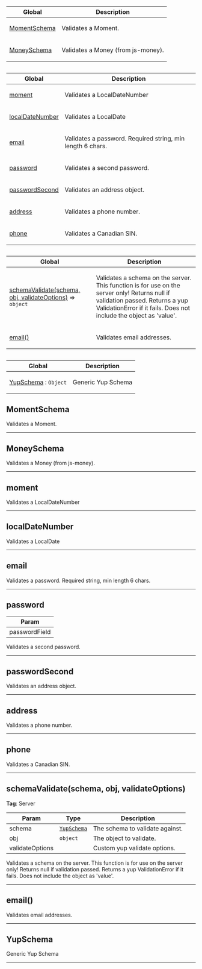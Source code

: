 ## 

<table>
  <thead>
    <tr>
      <th>Global</th><th>Description</th>
    </tr>
  </thead>
  <tbody>
<tr>
    <td><a href="#MomentSchema">MomentSchema</a></td>
    <td><p>Validates a Moment.</p>
</td>
    </tr>
<tr>
    <td><a href="#MoneySchema">MoneySchema</a></td>
    <td><p>Validates a Money (from js-money).</p>
</td>
    </tr>
</tbody>
</table>

## 

<table>
  <thead>
    <tr>
      <th>Global</th><th>Description</th>
    </tr>
  </thead>
  <tbody>
<tr>
    <td><a href="#moment">moment</a></td>
    <td><p>Validates a LocalDateNumber</p>
</td>
    </tr>
<tr>
    <td><a href="#localDateNumber">localDateNumber</a></td>
    <td><p>Validates a LocalDate</p>
</td>
    </tr>
<tr>
    <td><a href="#email">email</a></td>
    <td><p>Validates a password. Required string, min length 6 chars.</p>
</td>
    </tr>
<tr>
    <td><a href="#password">password</a></td>
    <td><p>Validates a second password.</p>
</td>
    </tr>
<tr>
    <td><a href="#passwordSecond">passwordSecond</a></td>
    <td><p>Validates an address object.</p>
</td>
    </tr>
<tr>
    <td><a href="#address">address</a></td>
    <td><p>Validates a phone number.</p>
</td>
    </tr>
<tr>
    <td><a href="#phone">phone</a></td>
    <td><p>Validates a Canadian SIN.</p>
</td>
    </tr>
</tbody>
</table>

## 

<table>
  <thead>
    <tr>
      <th>Global</th><th>Description</th>
    </tr>
  </thead>
  <tbody>
<tr>
    <td><a href="#schemaValidate">schemaValidate(schema, obj, validateOptions)</a> ⇒ <code>object</code></td>
    <td><p>Validates a schema on the server. This function is for use on the server only!
Returns null if validation passed. Returns a yup ValidationError if it fails.
Does not include the object as &#39;value&#39;.</p>
</td>
    </tr>
<tr>
    <td><a href="#email">email()</a></td>
    <td><p>Validates email addresses.</p>
</td>
    </tr>
</tbody>
</table>

## 

<table>
  <thead>
    <tr>
      <th>Global</th><th>Description</th>
    </tr>
  </thead>
  <tbody>
<tr>
    <td><a href="#YupSchema">YupSchema</a> : <code>Object</code></td>
    <td><p>Generic Yup Schema</p>
</td>
    </tr>
</tbody>
</table>

<a name="MomentSchema"></a>

## MomentSchema
Validates a Moment.


* * *

<a name="MoneySchema"></a>

## MoneySchema
Validates a Money (from js-money).


* * *

<a name="moment"></a>

## moment
Validates a LocalDateNumber


* * *

<a name="localDateNumber"></a>

## localDateNumber
Validates a LocalDate


* * *

<a name="email"></a>

## email
Validates a password. Required string, min length 6 chars.


* * *

<a name="password"></a>

## password

| Param |
| --- |
| passwordField | 

Validates a second password.


* * *

<a name="passwordSecond"></a>

## passwordSecond
Validates an address object.


* * *

<a name="address"></a>

## address
Validates a phone number.


* * *

<a name="phone"></a>

## phone
Validates a Canadian SIN.


* * *

<a name="schemaValidate"></a>

## schemaValidate(schema, obj, validateOptions)
**Tag**: Server  

| Param | Type | Description |
| --- | --- | --- |
| schema | [<code>YupSchema</code>](#YupSchema) | The schema to validate against. |
| obj | <code>object</code> | The object to validate. |
| validateOptions |  | Custom yup validate options. |

Validates a schema on the server. This function is for use on the server only!
Returns null if validation passed. Returns a yup ValidationError if it fails.
Does not include the object as 'value'.


* * *

<a name="email"></a>

## email()
Validates email addresses.


* * *

<a name="YupSchema"></a>

## YupSchema
Generic Yup Schema


* * *

